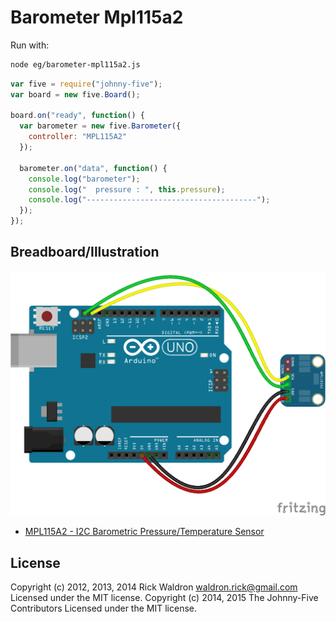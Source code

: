 <!--remove-start-->
# Barometer Mpl115a2

Run with:
```bash
node eg/barometer-mpl115a2.js
```
<!--remove-end-->

```javascript
var five = require("johnny-five");
var board = new five.Board();

board.on("ready", function() {
  var barometer = new five.Barometer({
    controller: "MPL115A2"
  });

  barometer.on("data", function() {
    console.log("barometer");
    console.log("  pressure : ", this.pressure);
    console.log("--------------------------------------");
  });
});


```


## Breadboard/Illustration


![docs/breadboard/barometer-mpl115a2.png](breadboard/barometer-mpl115a2.png)

- [MPL115A2 - I2C Barometric Pressure/Temperature Sensor](https://www.adafruit.com/product/992)


<!--remove-start-->
## License
Copyright (c) 2012, 2013, 2014 Rick Waldron <waldron.rick@gmail.com>
Licensed under the MIT license.
Copyright (c) 2014, 2015 The Johnny-Five Contributors
Licensed under the MIT license.
<!--remove-end-->

